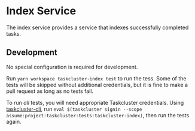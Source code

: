 # Index Service

The index service provides a service that indexes successfully completed tasks.

Development
-----------

No special configuration is required for development.

Run `yarn workspace taskcluster-index test` to run the tess.
Some of the tests will be skipped without additional credentials, but it is fine to make a pull request as long as no tests fail.

To run *all* tests, you will need appropriate Taskcluster credentials.
Using [taskcluster-cli](https://github.com/taskcluster/taskcluster-cli), run `eval $(taskcluster signin --scope assume:project:taskcluster:tests:taskcluster-index)`, then run the tests again.
